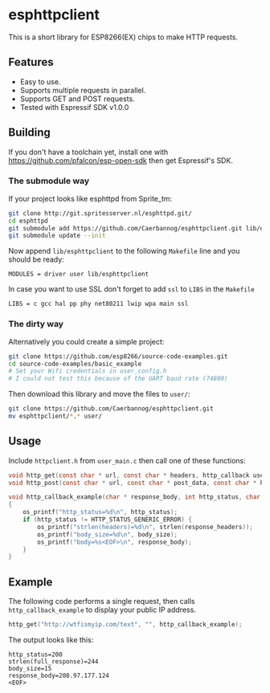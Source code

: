 # esphttpclient

This is a short library for ESP8266(EX) chips to make HTTP requests.

## Features

 * Easy to use.
 * Supports multiple requests in parallel.
 * Supports GET and POST requests.
 * Tested with Espressif SDK v1.0.0

## Building
If you don't have a toolchain yet, install one with <https://github.com/pfalcon/esp-open-sdk> then get Espressif's SDK.

### The submodule way
If your project looks like esphttpd from Sprite_tm:
```bash
git clone http://git.spritesserver.nl/esphttpd.git/
cd esphttpd
git submodule add https://github.com/Caerbannog/esphttpclient.git lib/esphttpclient
git submodule update --init
```

Now append `lib/esphttpclient` to the following `Makefile` line and you should be ready:
```
MODULES = driver user lib/esphttpclient
```
In case you want to use SSL don't forget to add `ssl` to `LIBS` in the `Makefile`
```
LIBS = c gcc hal pp phy net80211 lwip wpa main ssl
```

### The dirty way
Alternatively you could create a simple project:
```bash
git clone https://github.com/esp8266/source-code-examples.git
cd source-code-examples/basic_example
# Set your Wifi credentials in user_config.h
# I could not test this because of the UART baud rate (74880)
```

Then download this library and move the files to `user/`:
```bash
git clone https://github.com/Caerbannog/esphttpclient.git
mv esphttpclient/*.* user/
```

## Usage
Include `httpclient.h` from `user_main.c` then call one of these functions:
```c
void http_get(const char * url, const char * headers, http_callback user_callback);
void http_post(const char * url, const char * post_data, const char * headers, http_callback user_callback);

void http_callback_example(char * response_body, int http_status, char * response_headers, int body_size)
{
	os_printf("http_status=%d\n", http_status);
	if (http_status != HTTP_STATUS_GENERIC_ERROR) {
		os_printf("strlen(headers)=%d\n", strlen(response_headers));
		os_printf("body_size=%d\n", body_size);
		os_printf("body=%s<EOF>\n", response_body);
	}
}
```

## Example
The following code performs a single request, then calls `http_callback_example` to display your public IP address.
```c
http_get("http://wtfismyip.com/text", "", http_callback_example);
```

The output looks like this:
```
http_status=200
strlen(full_response)=244
body_size=15
response_body=208.97.177.124
<EOF>
```
